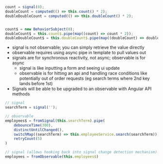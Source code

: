 
```ts
count = signal(0);
doubleCount = computed(() => this.count() * 2);
doubleDoubleCount = computed(() => this.doubleCount() * 2);


count$ = new BehaviorSubject(0);
doubleCount$ = this.count$.pipe(map((count) => count * 2));
doubleDoubleCount$ = this.doubleCount$.pipe(map((doubleCount) => doubleCount * 2));
```
- signal is not observable; you can simply retrieve the value directly
- observable requires using async pipe in template to pull values out
- signals are for synchronous reactivity, not async; observable is for async
	- signal is like inputting a form and seeing ui update
	- observable is for hitting an api and handling race conditions like potentially out of order requests (eg search terms where 2nd key lands before 1st)
- Signals will be able to be upgraded to an observable with Angular API methods
```ts
// signal
searchTerm = signal('');

// observable
employees$ = fromSignal(this.searchTerm).pipe(
	debounceTime(300),
	distinctUntilChanged(),
	switchMap((searchTerm) => this.employeeService.search(searchTerm)),
	retryCount(5)
)

// signal (allows hooking back into signal change detection mechanism)
employees = fromObservable(this.employees$)
```